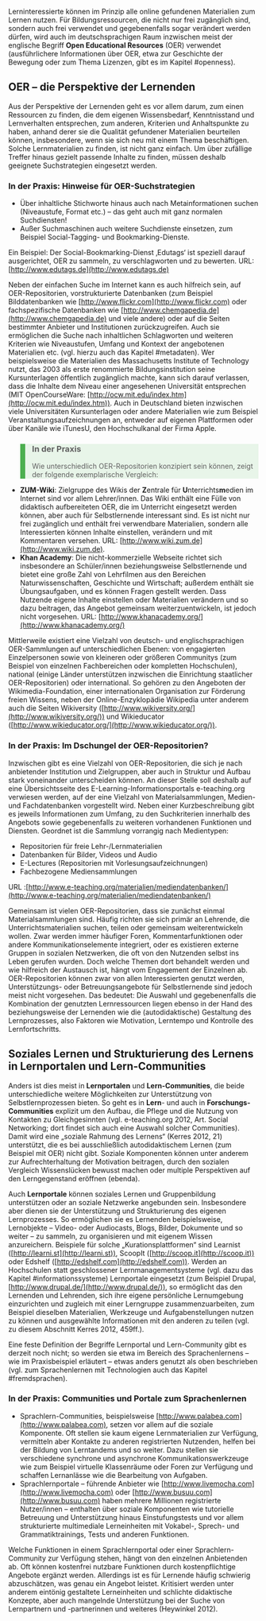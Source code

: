 <!-- filename: 02_Frei_verfuegbare_kursungebundene_Lernressourcen.md -->
<!-- title: Frei verfügbare, kursungebundene Lernressourcen -->

Lerninteressierte können im Prinzip alle online gefundenen Materialien zum Lernen nutzen. Für Bildungsressourcen, die nicht nur frei zugänglich sind, sondern auch frei verwendet und gegebenenfalls sogar verändert werden dürfen, wird auch im deutschsprachigen Raum inzwischen meist der englische Begriff **Open Educational Resources** (OER) verwendet (ausführlichere Informationen über OER, etwa zur Geschichte der Bewegung oder zum Thema Lizenzen, gibt es im Kapitel #openness).

## OER – die Perspektive der Lernenden

Aus der Perspektive der Lernenden geht es vor allem darum, zum einen Ressourcen zu finden, die dem eigenen Wissensbedarf, Kenntnisstand und Lernverhalten entsprechen, zum anderen, Kriterien und Anhaltspunkte zu haben, anhand derer sie die Qualität gefundener Materialien beurteilen können, insbesondere, wenn sie sich neu mit einem Thema beschäftigen. Solche Lernmaterialien zu finden, ist nicht ganz einfach. Um über zufällige Treffer hinaus gezielt passende Inhalte zu finden, müssen deshalb geeignete Suchstrategien eingesetzt werden.

### In der Praxis: Hinweise für OER-Suchstrategien

</blockquote>

- Über inhaltliche Stichworte hinaus auch nach Metainformationen suchen (Niveaustufe, Format etc.) – das geht auch mit ganz normalen Suchdiensten!
- Außer Suchmaschinen auch weitere Suchdienste einsetzen, zum Beispiel Social-Tagging- und Bookmarking-Dienste.

Ein Beispiel: Der Social-Bookmarking-Dienst ‚Edutags‘ ist speziell darauf ausgerichtet, OER zu sammeln, zu verschlagworten und zu bewerten. URL: [http://www.edutags.de](http://www.edutags.de)

Neben der einfachen Suche im Internet kann es auch hilfreich sein, auf OER-Repositorien, vorstrukturierte Datenbanken (zum Beispiel Bilddatenbanken wie [http://www.flickr.com](http://www.flickr.com) oder fachspezifische Datenbanken wie [http://www.chemgapedia.de](http://www.chemgapedia.de) und viele andere) oder auf die Seiten bestimmter Anbieter und Institutionen zurückzugreifen. Auch sie ermöglichen die Suche nach inhaltlichen Schlagworten und weiteren Kriterien wie Niveaustufen, Umfang und Kontext der angebotenen Materialien etc. (vgl. hierzu auch das Kapitel #metadaten). Wer beispielsweise die Materialien des Massachusetts Institute of Technology nutzt, das 2003 als erste renommierte Bildungsinstitution seine Kursunterlagen öffentlich zugänglich machte, kann sich darauf verlassen, dass die Inhalte dem Niveau einer angesehenen Universität entsprechen (MIT OpenCourseWare: [http://ocw.mit.edu/index.htm](http://ocw.mit.edu/index.htm)). Auch in Deutschland bieten inzwischen viele Universitäten Kursunterlagen oder andere Materialien wie zum Beispiel Veranstaltungsaufzeichnungen an, entweder auf eigenen Plattformen oder über Kanäle wie iTunesU, den Hochschulkanal der Firma Apple.

<blockquote style="background: #E8F5E9; border-left: 10px solid #4CAF50">

### In der Praxis

Wie unterschiedlich OER-Repositorien konzipiert sein können, zeigt der folgende exemplarische Vergleich: </blockquote>

- **ZUM-Wiki**: Zielgruppe des Wikis der **Z**entrale für **U**nterrichts**m**edien im Internet sind vor allem Lehrer/innen. Das Wiki enthält eine Fülle von didaktisch aufbereiteten OER, die im Unterricht eingesetzt werden können, aber auch für Selbstlernende interessant sind. Es ist nicht nur frei zugänglich und enthält frei verwendbare Materialien, sondern alle Interessierten können Inhalte einstellen, verändern und mit Kommentaren versehen. URL: [http://www.wiki.zum.de](http://www.wiki.zum.de).
- **Khan Academy**: Die nicht-kommerzielle Webseite richtet sich insbesondere an Schüler/innen beziehungsweise Selbstlernende und bietet eine große Zahl von Lehrfilmen aus den Bereichen Naturwissenschaften, Geschichte und Wirtschaft; außerdem enthält sie Übungsaufgaben, und es können Fragen gestellt werden. Dass Nutzende eigene Inhalte einstellen oder Materialien verändern und so dazu beitragen, das Angebot gemeinsam weiterzuentwickeln, ist jedoch nicht vorgesehen. URL: [http://www.khanacademy.org/](http://www.khanacademy.org/)

Mittlerweile existiert eine Vielzahl von deutsch- und englischsprachigen OER-Sammlungen auf unterschiedlichen Ebenen: von engagierten Einzelpersonen sowie von kleineren oder größeren Communitys (zum Beispiel von einzelnen Fachbereichen oder kompletten Hochschulen), national (einige Länder unterstützen inzwischen die Einrichtung staatlicher OER-Repositorien) oder international. So gehören zu den Angeboten der Wikimedia-Foundation, einer internationalen Organisation zur Förderung freien Wissens, neben der Online-Enzyklopädie Wikipedia unter anderem auch die Seiten Wikiversity ([http://www.wikiversity.org/](http://www.wikiversity.org/)‎) und Wikieducator ([http://www.wikieducator.org/](http://www.wikieducator.org/)).

### In der Praxis: Im Dschungel der OER-Repositorien?

Inzwischen gibt es eine Vielzahl von OER-Repositorien, die sich je nach anbietender Institution und Zielgruppen, aber auch in Struktur und Aufbau stark voneinander unterscheiden können. An dieser Stelle soll deshalb auf eine Übersichtsseite des E-Learning-Informationsportals e-teaching.org verwiesen werden, auf der eine Vielzahl von Materialsammlungen, Medien- und Fachdatenbanken vorgestellt wird. Neben einer Kurzbeschreibung gibt es jeweils Informationen zum Umfang, zu den Suchkriterien innerhalb des Angebots sowie gegebenenfalls zu weiteren vorhandenen Funktionen und Diensten. Geordnet ist die Sammlung vorrangig nach Medientypen: </blockquote>

- Repositorien für freie Lehr-/Lernmaterialien
- Datenbanken für Bilder, Videos und Audio
- E-Lectures (Repositorien mit Vorlesungsaufzeichnungen)
- Fachbezogene Mediensammlungen

URL :[http://www.e-teaching.org/materialien/mediendatenbanken/](http://www.e-teaching.org/materialien/mediendatenbanken/)

Gemeinsam ist vielen OER-Repositorien, dass sie zunächst einmal Materialsammlungen sind. Häufig richten sie sich primär an Lehrende, die Unterrichtsmaterialien suchen, teilen oder gemeinsam weiterentwickeln wollen. Zwar werden immer häufiger Foren, Kommentarfunktionen oder andere Kommunikationselemente integriert, oder es existieren externe Gruppen in sozialen Netzwerken, die oft von den Nutzenden selbst ins Leben gerufen wurden. Doch welche Themen dort behandelt werden und wie hilfreich der Austausch ist, hängt vom Engagement der Einzelnen ab. OER-Repositorien können zwar von allen Interessierten genutzt werden, Unterstützungs- oder Betreuungsangebote für Selbstlernende sind jedoch meist nicht vorgesehen. Das bedeutet: Die Auswahl und gegebenenfalls die Kombination der genutzten Lernressourcen liegen ebenso in der Hand des beziehungsweise der Lernenden wie die (autodidaktische) Gestaltung des Lernprozesses, also Faktoren wie Motivation, Lerntempo und Kontrolle des Lernfortschritts.

## Soziales Lernen und Strukturierung des Lernens in Lernportalen und Lern-Communities

Anders ist dies meist in **Lernportalen** und **Lern-Communities**, die beide unterschiedliche weitere Möglichkeiten zur Unterstützung von Selbstlernprozessen bieten. So geht es in **Lern**- und auch in **Forschungs-Communities** explizit um den Aufbau, die Pflege und die Nutzung von Kontakten zu Gleichgesinnten (vgl. e-teaching.org 2012, Art. Social Networking; dort findet sich auch eine Auswahl solcher Communities). Damit wird eine „soziale Rahmung des Lernens“ (Kerres 2012, 21) unterstützt, die es bei ausschließlich autodidaktischem Lernen (zum Beispiel mit OER) nicht gibt. Soziale Komponenten können unter anderem zur Aufrechterhaltung der Motivation beitragen, durch den sozialen Vergleich Wissenslücken bewusst machen oder multiple Perspektiven auf den Lerngegenstand eröffnen (ebenda).

Auch **Lernportale** können soziales Lernen und Gruppenbildung unterstützen oder an soziale Netzwerke angebunden sein. Insbesondere aber dienen sie der Unterstützung und Strukturierung des eigenen Lernprozesses. So ermöglichen sie es Lernenden beispielsweise, Lernobjekte – Video- oder Audiocasts, Blogs, Bilder, Dokumente und so weiter – zu sammeln, zu organisieren und mit eigenem Wissen anzureichern. Beispiele für solche „Kurationsplattformen“ sind Learnist ([http://learni.st](http://learni.st)), ScoopIt ([http://scoop.it](http://scoop.it)) oder Edshelf ([http://edshelf.com](http://edshelf.com)). Werden an Hochschulen statt geschlossener Lernmanagementsysteme (vgl. dazu das Kapitel #informationssysteme) Lernportale eingesetzt (zum Beispiel Drupal, [http://www.drupal.de/](http://www.drupal.de/)), so ermöglicht das den Lernenden und Lehrenden, sich ihre eigene persönliche Lernumgebung einzurichten und zugleich mit einer Lerngruppe zusammenzuarbeiten, zum Beispiel dieselben Materialien, Werkzeuge und Aufgabenstellungen nutzen zu können und ausgewählte Informationen mit den anderen zu teilen (vgl. zu diesem Abschnitt Kerres 2012, 459ff.).

Eine feste Definition der Begriffe Lernportal und Lern-Community gibt es derzeit noch nicht; so werden sie etwa im Bereich des Sprachenlernens – wie im Praxisbeispiel erläutert – etwas anders genutzt als oben beschrieben (vgl. zum Sprachenlernen mit Technologien auch das Kapitel #fremdsprachen).

### In der Praxis: Communities und Portale zum Sprachenlernen

</blockquote>

- Sprachlern-Communities, beispielsweise [http://www.palabea.com](http://www.palabea.com), setzen vor allem auf die soziale Komponente. Oft stellen sie kaum eigene Lernmaterialien zur Verfügung, vermitteln aber Kontakte zu anderen registrierten Nutzenden, helfen bei der Bildung von Lerntandems und so weiter. Dazu stellen sie verschiedene synchrone und asynchrone Kommunikationswerkzeuge wie zum Beispiel virtuelle Klassenräume oder Foren zur Verfügung und schaffen Lernanlässe wie die Bearbeitung von Aufgaben.
- Sprachlernportale – führende Anbieter wie [http://www.livemocha.com](http://www.livemocha.com) oder [http://www.busuu.com](http://www.busuu.com) haben mehrere Millionen registrierte Nutzer/innen – enthalten über soziale Komponenten wie tutorielle Betreuung und Unterstützung hinaus Einstufungstests und vor allem strukturierte multimediale Lerneinheiten mit Vokabel-, Sprech- und Grammatiktrainings, Tests und anderen Funktionen.

Welche Funktionen in einem Sprachlernportal oder einer Sprachlern-Community zur Verfügung stehen, hängt von den einzelnen Anbietenden ab. Oft können kostenfrei nutzbare Funktionen durch kostenpflichtige Angebote ergänzt werden. Allerdings ist es für Lernende häufig schwierig abzuschätzen, was genau ein Angebot leistet. Kritisiert werden unter anderem eintönig gestaltete Lerneinheiten und schlichte didaktische Konzepte, aber auch mangelnde Unterstützung bei der Suche von Lernpartnern und -partnerinnen und weiteres (Heywinkel 2012).
